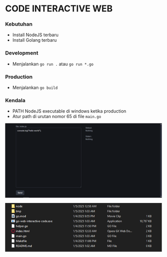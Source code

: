 # CODE INTERACTIVE WEB

### Kebutuhan

- Install NodeJS terbaru
- Install Golang terbaru

### Development

- Menjalankan `go run .` atau `go run *.go`

### Production

- Menjalankan `go build`

### Kendala

- PATH NodeJS executable di windows ketika production
- Atur path di urutan nomor 65 di file `main.go`

![IMG_PROD](WEB.PNG "Title")

![IMG_PROD](IMG_PROD.PNG "Title")
